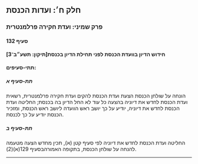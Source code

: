 ## חלק ח׳: ועדות הכנסת

### פרק שמיני: ועדת חקירה פרלמנטרית

#### סעיף 132

**חידוש הדיון בוועדת הכנסת לפני תחילת הדיון בכנסת[תיקון: תשע״ב־3]**



#### תתי-סעיפים:

##### תת-סעיף א

הונחה על 
שולחן הכנסת הצעת ועדת הכנסת להקים ועדת חקירה פרלמנטרית, רשאית ועדת הכנסת
 לחדש את דיוניה בהצעה כל עוד לא החל הדיון בה בכנסת; החליטה ועדת הכנסת 
לחדש את דיוניה, יודיע על כך יושב ראש הוועדה ליושב ראש הכנסת, ומזכיר 
הכנסת יודיע על כך לכנסת.

##### תת-סעיף ב

החליטה ועדת הכנסת לחדש את דיוניה לפי סעיף קטן (א), תכין מחדש הצעה מטעמה להנחה על שולחן הכנסת, בתקופה האמורהבסעיף 129(א)(2).

----

